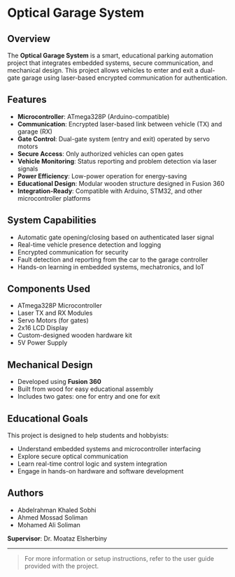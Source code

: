 # Optical Garage System

## Overview

The **Optical Garage System** is a smart, educational parking automation project that integrates embedded systems, secure communication, and mechanical design. This project allows vehicles to enter and exit a dual-gate garage using laser-based encrypted communication for authentication.

## Features

- **Microcontroller**: ATmega328P (Arduino-compatible)
- **Communication**: Encrypted laser-based link between vehicle (TX) and garage (RX)
- **Gate Control**: Dual-gate system (entry and exit) operated by servo motors
- **Secure Access**: Only authorized vehicles can open gates
- **Vehicle Monitoring**: Status reporting and problem detection via laser signals
- **Power Efficiency**: Low-power operation for energy-saving
- **Educational Design**: Modular wooden structure designed in Fusion 360
- **Integration-Ready**: Compatible with Arduino, STM32, and other microcontroller platforms

## System Capabilities

- Automatic gate opening/closing based on authenticated laser signal
- Real-time vehicle presence detection and logging
- Encrypted communication for security
- Fault detection and reporting from the car to the garage controller
- Hands-on learning in embedded systems, mechatronics, and IoT

## Components Used

- ATmega328P Microcontroller
- Laser TX and RX Modules
- Servo Motors (for gates)
- 2x16 LCD Display
- Custom-designed wooden hardware kit
- 5V Power Supply

## Mechanical Design

- Developed using **Fusion 360**
- Built from wood for easy educational assembly
- Includes two gates: one for entry and one for exit

## Educational Goals

This project is designed to help students and hobbyists:
- Understand embedded systems and microcontroller interfacing
- Explore secure optical communication
- Learn real-time control logic and system integration
- Engage in hands-on hardware and software development

## Authors

- Abdelrahman Khaled Sobhi  
- Ahmed Mossad Soliman  
- Mohamed Ali Soliman  

**Supervisor**: Dr. Moataz Elsherbiny

---

> For more information or setup instructions, refer to the user guide provided with the project.
